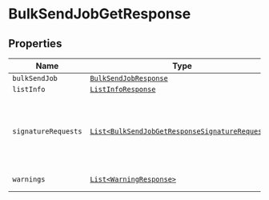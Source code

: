 

# BulkSendJobGetResponse



## Properties

Name | Type | Description | Notes
------------ | ------------- | ------------- | -------------
| `bulkSendJob` | [```BulkSendJobResponse```](BulkSendJobResponse.md) |    |  |
| `listInfo` | [```ListInfoResponse```](ListInfoResponse.md) |    |  |
| `signatureRequests` | [```List<BulkSendJobGetResponseSignatureRequests>```](BulkSendJobGetResponseSignatureRequests.md) |  Contains information about the Signature Requests sent in bulk.  |  |
| `warnings` | [```List<WarningResponse>```](WarningResponse.md) |  A list of warnings.  |  |



